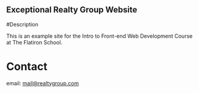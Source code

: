 Exceptional Realty Group Website
---

#Description

This is an example site for the Intro to Front-end Web Development Course at The Flatiron School.

# Contact

email: mail@realtygroup.com
